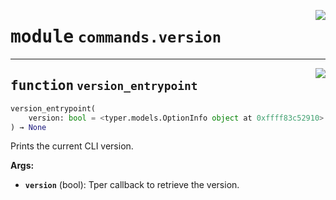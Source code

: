 <!-- markdownlint-disable -->

<a href="https://github.com/gizatechxyz/giza-cli/blob/main/giza/commands/version.py#L0"><img align="right" style="float:right;" src="https://img.shields.io/badge/-source-cccccc?style=flat-square"></a>

# <kbd>module</kbd> `commands.version`





---

<a href="https://github.com/gizatechxyz/giza-cli/blob/main/giza/commands/version.py#L6"><img align="right" style="float:right;" src="https://img.shields.io/badge/-source-cccccc?style=flat-square"></a>

## <kbd>function</kbd> `version_entrypoint`

```python
version_entrypoint(
    version: bool = <typer.models.OptionInfo object at 0xffff83c52910>
) → None
```

Prints the current CLI version. 



**Args:**
 
 - <b>`version`</b> (bool):  Tper callback to retrieve the version. 


